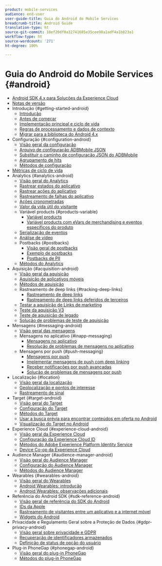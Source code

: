 ```yaml
---
product: mobile-services
audience: end-user
user-guide-title: Guia do Android do Mobile Services
breadcrumb-title: Android Guide
translation-type: ht
source-git-commit: 18ef20df0a32741685e35cee98a1adf4a1b823a1
workflow-type: ht
source-wordcount: '271'
ht-degree: 100%

---
```



# Guia do Android do Mobile Services {#android}

+ [Android SDK 4.x para Soluções da Experience Cloud](overview.md)
+ [Notas de versão](rel-notes.md)
+ Introdução {#getting-started-android}
   + [Introdução](getting-started/getting-started.md)
   + [Antes de começar](getting-started/requirements.md)
   + [Implementação principal e ciclo de vida](getting-started/dev-qs.md)
   + [Regras de processamento e dados de contexto](getting-started/proc-rules.md)
   + [Migrar para a biblioteca do Android 4.x](getting-started/migration-v3.md)
+ Configuração {#configuration-android}
   + [Visão geral da configuração](configuration/configuration.md)
   + [Arquivo de configuração ADBMobile JSON](configuration/json-config/json-config.md)
   + [Substituir o caminho de configuração JSON do ADBMobile](configuration/json-config/json-config-remote.md)
   + [Agrupamento de hits](configuration/hit-batching.md)
   + [Métodos de configuração](configuration/methods.md)
+ [Métricas de ciclo de vida](metrics.md)
+ Analytics {#analytics-android}
   + [Visão geral do Analytics](analytics-main/analytics-main.md)
   + [Rastrear estados do aplicativo](analytics-main/states.md)
   + [Rastrear ações do aplicativo](analytics-main/actions.md)
   + [Rastreamento de falhas do aplicativo](analytics-main/crashes.md)
   + [Ações cronometradas](analytics-main/timed-actions.md)
   + [Valor da vida útil do visitante](analytics-main/lifetime-value.md)
   + Variável products {#products-variable}
      + [Variável products](analytics-main/products/products.md)
      + [Variável products com eVars de merchandising e eventos específicos do produto](analytics-main/products/products-variable-evars-events.md)
   + [Serialização de eventos](analytics-main/event-serialization.md)
   + [Análise de vídeo](analytics-main/video-qs.md)
   + Postbacks {#postbacks}
      + [Visão geral de postbacks](analytics-main/postbacks/postbacks.md)
      + [Exemplo de postbacks](analytics-main/postbacks/postback-example.md)
      + [Postbacks de PII](analytics-main/postbacks/c-pii-postbacks.md)
   + [Métodos do Analytics](analytics-main/analytics-methods.md)
+ Aquisição {#acquisition-android}
   + [Visão geral da aquisição](acquisition-main/acquisition-main-android.md)
   + [Aquisição de aplicativos móveis](acquisition-main/acquisition.md)
   + [Métodos de aquisição](acquisition-main/acquisition-methods.md)
   + Rastreamento de deep links {#tracking-deep-links}
      + [Rastreamento de deep links](acquisition-main/tracking-deep-links/tracking-deep-links.md)
      + [Rastreamento de deep links deferidos de terceiros](acquisition-main/tracking-deep-links/c-tracking-3rd-party-deferred-deep-links.md)
   + [Testar a aquisição de Links de marketing](acquisition-main/t-testing-marketing-link-acquisition.md)
   + [Teste da aquisição V3](acquisition-main/t-testing-version-3-acquisition.md)
   + [Teste de aquisição de legado](acquisition-main/t-testing-acquisition.md)
   + [Solução de problemas de teste de aquisição](acquisition-main/troubleshoot-acquisition-testing.md)
+ Mensagens {#messaging-android}
   + [Visão geral das mensagens](messaging-main/messaging-main-android.md)
   + Mensagens no aplicativo {#inapp-messaging}
      + [Mensagens no aplicativo](messaging-main/messaging/messaging.md)
      + [Resolução de problemas de mensagens no aplicativo](messaging-main/messaging/in-apps-ts.md)
   + Mensagens por push {#push-messaging}
      + [Mensagens por push](messaging-main/push-messaging/push-messaging.md)
      + [Implementar mensagens de push com deep linking](messaging-main/push-messaging/t-mob-impl-push-deeplinking-android-4x.md)
      + [Receber notificações por push avançadas](messaging-main/push-messaging/c-set-up-rich-push-notif-android.md)
      + [Solução de problemas de mensagens por push](messaging-main/push-messaging/c-troubleshooting-push-messaging.md)
+ Localização {#location}
   + [Visão geral da localização](location/location.md)
   + [Geolocalização e pontos de interesse](location/geo-poi.md)
   + [Rastreamento de sinal](location/beacon.md)
+ Target {#target-android}
   + [Visão geral do Target](target-main/target-main.md)
   + [Configuração do Target](target-main/target.md)
   + [Métodos do Target](target-main/c-target-methods.md)
   + [Usar a busca prévia para encontrar conteúdos em oferta no Android](target-main/c-mob-target-prefetch-android.md)
   + [Visualização do Target no Android](target-main/c-mob-target-preview-android.md)
+ Experience Cloud {#experience-cloud-android}
   + [Visão geral da Experience Cloud](c-marketing-cloud/c-marketing-cloud.md)
   + [Configuração da Experience Cloud ID](c-marketing-cloud/mcvid.md)
   + [Métodos do Adobe Experience Platform Identity Service](c-marketing-cloud/mc-methods.md)
   + [Device Co-op da Experience Cloud](c-marketing-cloud/t-mob-mc-device-coop-android-.md)
+ Audience Manager {#audience-manager-android}
   + [Visão geral do Audience Manager](audience-manager/audience-manager.md)
   + [Configuração do Audience Manager](audience-manager/audiencemgmt.md)
   + [Métodos do Audience Manager](audience-manager/c-audience-manager-methods.md)
+ Wearables {#wearables-android}
   + [Visão geral do Wearables](wearables/wearables.md)
   + [Android Wearables: introdução](wearables/android-wearable.md)
   + [Android Wearables: observações adicionais](wearables/c-android-wearables--additional-notes.md)
+ Referência do Android SDK {#sdk-reference-android}
   + [Visão geral de referência do SDK do Android](/help/android/reference/reference.md)
   + [IDs da Apple](/help/android/reference/app-ids.md)
   + [Rastreamento de visitantes entre um aplicativo e a internet móvel](/help/android/reference/hybrid-app.md)
   + [Widgets do Android](/help/android/reference/widgets.md)
+ Privacidade e Regulamento Geral sobre a Proteção de Dados {#gdpr-privacy-android}
   + [Visão geral sobre privacidade e GDPR](c-mob-privacy-gdpr-android/c-mob-privacy-gdpr-android.md)
   + [Recuperação de identificadores armazenados](c-mob-privacy-gdpr-android/c-mob-gdpr-ret-stored-ids-android.md)
   + [Definição de status de opção do usuário](c-mob-privacy-gdpr-android/privacy.md)
+ Plug-in PhoneGap {#phonegap-android}
   + [Visão geral do plug-in PhoneGap](phonegap/phonegap.md)
   + [Métodos do plug-in PhoneGap](phonegap/phonegap-methods.md)
